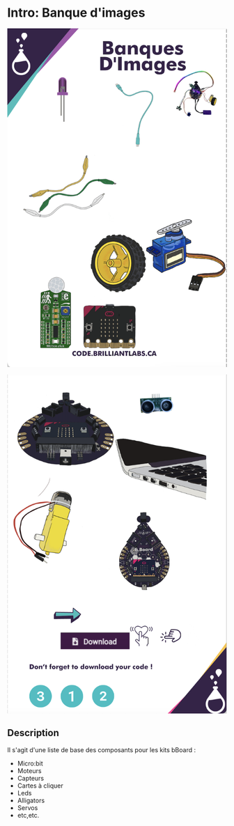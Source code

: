 # Intro:  Banque d'images

<!-- Write here -->

<!-- ![Image_Bank-EN](https://github.com/Brilliant-Labs/code.bl/blob/code_alpha/packaged/docs/static/mb/projects/bboard-tutorials-cards/1_Intro/Intro1/Image_Bank-EN.png?raw=true "Image_Bank-EN")-->

![Image_Bank-FR_A](https://github.com/Brilliant-Labs/code.bl/blob/code_alpha/packaged/docs/static/mb/projects/bboard-tutorials-cards/1_Intro/Intro1/Image_Bank-FR_A.png?raw=true "Image_Bank-FR_A")

![Image_Bank-FR_B](https://github.com/Brilliant-Labs/code.bl/blob/code_alpha/packaged/docs/static/mb/projects/bboard-tutorials-cards/1_Intro/Intro1/Image_Bank-FR_B.png?raw=true "Image_Bank-FR_B")

## Description

<!-- Write here -->
Il s'agit d'une liste de base des composants pour les kits bBoard :

- Micro:bit
- Moteurs
- Capteurs
- Cartes à cliquer
- Leds
- Alligators
- Servos
- etc,etc.